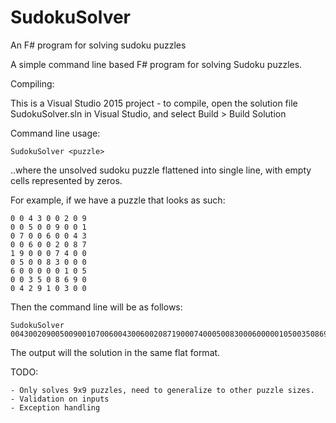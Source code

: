 # SudokuSolver
An F# program for solving sudoku puzzles

A simple command line based F# program for solving Sudoku puzzles. 

Compiling:

This is a Visual Studio 2015 project - to compile, open the solution file SudokuSolver.sln in Visual Studio, and select Build > Build Solution

Command line usage:

    SudokuSolver <puzzle>

..where <puzzle> the unsolved sudoku puzzle flattened into single line, with empty cells represented by zeros.

For example, if we have a puzzle that looks as such:

    0 0 4 3 0 0 2 0 9
    0 0 5 0 0 9 0 0 1
    0 7 0 0 6 0 0 4 3
    0 0 6 0 0 2 0 8 7
    1 9 0 0 0 7 4 0 0
    0 5 0 0 8 3 0 0 0
    6 0 0 0 0 0 1 0 5
    0 0 3 5 0 8 6 9 0
    0 4 2 9 1 0 3 0 0

Then the command line will be as follows:

    SudokuSolver 004300209005009001070060043006002087190007400050083000600000105003508690042910300

The output will the solution in the same flat format.

TODO:

    - Only solves 9x9 puzzles, need to generalize to other puzzle sizes.
    - Validation on inputs
    - Exception handling
